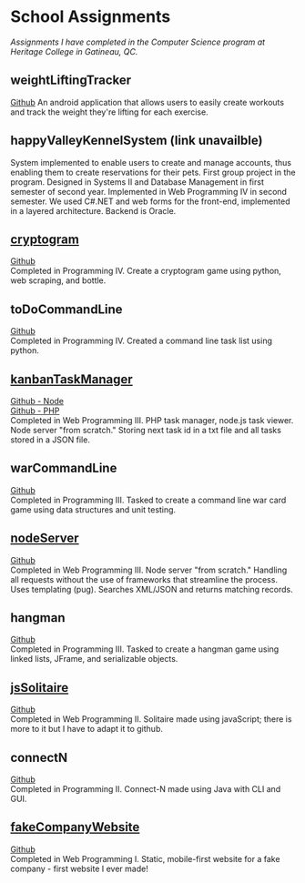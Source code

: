 # School Assignments

_Assignments I have completed in the Computer Science program at Heritage College in Gatineau, QC._

## weightLiftingTracker

[Github](https://github.com/marissa-cleroux/weightLiftingTracker)
An android application that allows users to easily create workouts and track the weight they're lifting for each exercise. 

## happyValleyKennelSystem (link unavailble)
System implemented to enable users to create and manage accounts, thus enabling them to create reservations for their pets. First group project in the program. Designed in Systems II and Database Management in first semester of second year. Implemented in Web Programming IV in second semester. We used C#.NET and web forms for the front-end, implemented in a layered architecture. Backend is Oracle.

## [cryptogram](https://mc-cryptogram.herokuapp.com/)

[Github](https://github.com/marissa-cleroux/cryptogram)  
Completed in Programming IV. Create a cryptogram game using python, web scraping, and bottle.

## toDoCommandLine

[Github](https://github.com/marissa-cleroux/commandLineToDoList)  
Completed in Programming IV. Created a command line task list using python.

## [kanbanTaskManager](https://kanban-task-manager.herokuapp.com/)

[Github - Node](https://github.com/marissa-cleroux/kanbanTaskManagerNode)  
[Github - PHP](https://github.com/marissa-cleroux/kanbanTaskManagerPHP)  
Completed in Web Programming III. PHP task manager, node.js task viewer. Node server "from scratch." Storing next task id in a txt file and all tasks stored in a JSON file.

## warCommandLine

[Github](https://github.com/marissa-cleroux/warCardGame/tree/master/src/war)  
Completed in Programming III. Tasked to create a command line war card game using data structures and unit testing.

## [nodeServer](https://mcleroux-node-server.herokuapp.com)

[Github](https://github.com/marissa-cleroux/nodeServer)  
Completed in Web Programming III. Node server "from scratch." Handling all requests without the use of frameworks that streamline the process. Uses templating (pug). Searches XML/JSON and returns matching records.

## hangman

[Github](https://github.com/marissa-cleroux/hangman)  
Completed in Programming III. Tasked to create a hangman game using linked lists, JFrame, and serializable objects.

## [jsSolitaire](https://marissa-cleroux.github.io/solitaire/game.html)

[Github](https://github.com/marissa-cleroux/solitaire)  
Completed in Web Programming II. Solitaire made using javaScript; there is more to it but I have to adapt it to github.

## connectN

[Github](https://github.com/marissa-cleroux/connectN)  
Completed in Programming II. Connect-N made using Java with CLI and GUI.

## [fakeCompanyWebsite](https://marissa-cleroux.github.io/companyWebsite/index.html)

[Github](https://github.com/marissa-cleroux/companyWebsite)  
Completed in Web Programming I. Static, mobile-first website for a fake company - first website I ever made!
